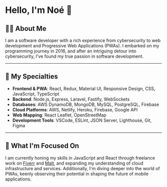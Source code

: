 # Hello, I'm Noé 👋

## 👨‍💻 About Me
I am a software developer with a rich experience from cybersecurity to web development and Progressive Web Applications (PWAs). I embarked on my programming journey in 2016, and after an intriguing detour into cybersecurity, I've found my true passion in software development.

---

## 🔭 My Specialties

- **Frontend & PWA**: React, Redux, Material UI, Responsive Design, CSS, JavaScript, TypeScript
- **Backend**: Node.js, Express, Laravel, Fastify, WebSockets
- **Databases**: AWS DynamoDB, MongoDB, MySQL, PostgreSQL, Firebase
- **Cloud Platforms**: AWS, Netlify, Heroku, Firebase, Google API
- **Web Mapping**: React Leaflet, OpenStreetMap
- **Development Tools**: VSCode, ESLint, JSON Server, Lighthouse, Git, Figma

---

## 🌱 What I'm Focused On

I am currently honing my skills in JavaScript and React through freelance work on [Fiverr](https://www.fiverr.com/necroliner) and [Malt](https://www.malt.fr/profile/noeboyere), and expanding my understanding of cloud infrastructure and services. Additionally, I'm diving deeper into the world of PWAs, keenly observing their potential in shaping the future of mobile applications.
